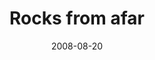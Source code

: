 ---
_schema: default
title: Rocks from afar
link: https://www.geocaching.com/geocache/GC1EAHC
owner: rxc640
date: 2008-08-20
log_type: Found it
display_coords: N 41° 28.377' W 075° 37.700'
latitude: '41.47295'
longitude: '-75.628333'
first_stage: true
bogus: false
zhanna_log:  >-
  Hey, Rich!


  Well, you’ve done it again! Summers just wouldn’t be complete anymore without days of squinting through a scope, poring over aerial photos and topo maps, and hiking over and around mountains in order to find one of your infamous #*&% caches. I was honestly looking forward to attacking your latest offering, but due to work schedules and weather (as usual) we had to postpone our explorations several times.


  Last Saturday we finally felt ready to attempt a scouting mission. We had already made several trips to various points where we could view the rocks from afar, and we’d come home with data that would, we hoped, pinpoint the location of the rocks. We weren’t quite so lucky (we really need to buy a surveyor’s transit!) but three particular spots looked like strong possibilities. On Saturday, we hiked toward our first “guess.” All went well until our trail deadended at an overgrown area and rocky cliff with 0.18 miles to go. We backtracked to a slightly more open area, but a bushwhack of 0.25 miles was equally unappealing. Figuring that your #*&% caches are usually easily accessible via trails, we assumed we had done something wrong. We retraced our steps to the main trail and hiked another mile before we determined that this trail wasn’t taking us anywhere near our “guess.” The hike was, at least, a great nature walk: we saw four toads, a woodcock, the mother lode of blackberries, and at least several dozen different types of fungi along the way.


  Today was a beautiful day and we couldn’t resist a try at another of our “guesses,” even though by now we were certain bushwhacking would be involved. We rode in on mountain bikes, which meant we arrived at the bushwhack point quickly, easily, and with energy to spare. And so began the scratching, scraping, tripping, slipping, and cursing everyone has come to associate with Rich and Zhanna when they’re bushwhacking. We found the rocks, all right, but we wanted to be up on top, and we were at the bottom. The view was worth the blood we shed to get there, though! Now, where’s that cache? Oh, I guess we have more work to do.


  Once we located and then worked our way to the general hiding spot (and a very neat one it was) we found the container easily. It was in great shape, of course, with a blank log sheet, a faint scent of perfume, and … huh? No $20 bill? No $5 bill? No $1 coin? No First Finder’s prize of any kind? I suppose we’ll have to live with the satisfaction of being the first to find the #*&% rocks, the beauty of the view on such a clear afternoon, spotting three deer from above, and the chance to spend such a perfect day exploring the woods together. I can live with that!


  Our triumph up at the top didn’t make the bushwhack down any easier. With itchy, bruised, scratched, and burning shins we finally retrieved our bikes and rode slowly back on the trail, stopping just once to fill up a container with blackberries. Later, a Mexican supper and lots of beer made the afternoon complete!


  I wish we’d had more time today to explore the area. If we can find an easier way in, we will return to discover more of the secrets of the rocks! Thanks for providing us with another intriguing test of our wits, sanity, and stamina!


  Zhanna and ~Rich in NEPA~


  PS Do we get bonus points for not using Google Earth? :grin:
rich_log:  >-
  Found it! More gory details to follow later … after we recover from the ordeal and have something for supper. :grin:


  ~Rich in NEPA~ and Zhanna!


  Back again now, working on the photos. Zhanna will upload them with her log. Just want to add that this cache hunt was a lot of fun and the area is really fascinating. How do you find these places??? Upside: hiking, biking, great views. Downside: short but serious bushwhacking (Ugh!). There must be an easier way to get there.


  ~Rich in NEPA~ and Zhanna!
image_gallery_zh: gallery1
post_id: 195
---